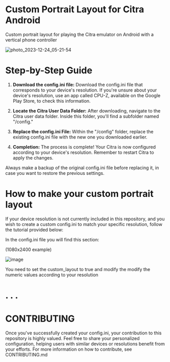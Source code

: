 # Custom Portrait Layout for Citra Android
Custom portrait layout for playing the Citra emulator on Android with a vertical phone controller

![photo_2023-12-24_05-21-54](https://github.com/gustavommcv/CustomPortraitLayout/assets/88604190/b6b6b307-9397-4372-b7e3-58e59d3c3901)

# Step-by-Step Guide

1. **Download the config.ini file:**
   Download the config.ini file that corresponds to your device's resolution. If you're unsure about your device's resolution, use an app called CPU-Z, available on the Google Play Store, to check this information.

2. **Locate the Citra User Data Folder:**
   After downloading, navigate to the Citra user data folder. Inside this folder, you'll find a subfolder named "/config."

3. **Replace the config.ini File:**
   Within the "/config" folder, replace the existing config.ini file with the new one you downloaded earlier.

4. **Completion:**
   The process is complete! Your Citra is now configured according to your device's resolution. Remember to restart Citra to apply the changes.

Always make a backup of the original config.ini file before replacing it, in case you want to restore the previous settings.

# How to make your custom portrait layout
If your device resolution is not currently included in this repository, and you wish to create a custom config.ini to match your specific resolution, follow the tutorial provided below:

In the config.ini file you will find this section:

(1080x2400 example)

![image](https://github.com/gustavommcv/CustomPortraitLayout/assets/88604190/faa132d6-d192-4a4c-82d9-7c7ea905acba)

You need to set the custom_layout to true and modify the modify the numeric values according to your resolution

# . . .

# CONTRIBUTING

Once you've successfully created your config.ini, your contribution to this repository is highly valued. Feel free to share your personalized configuration, helping users with similar devices or resolutions benefit from your efforts. For more information on how to contribute, see CONTRIBUTING.md
